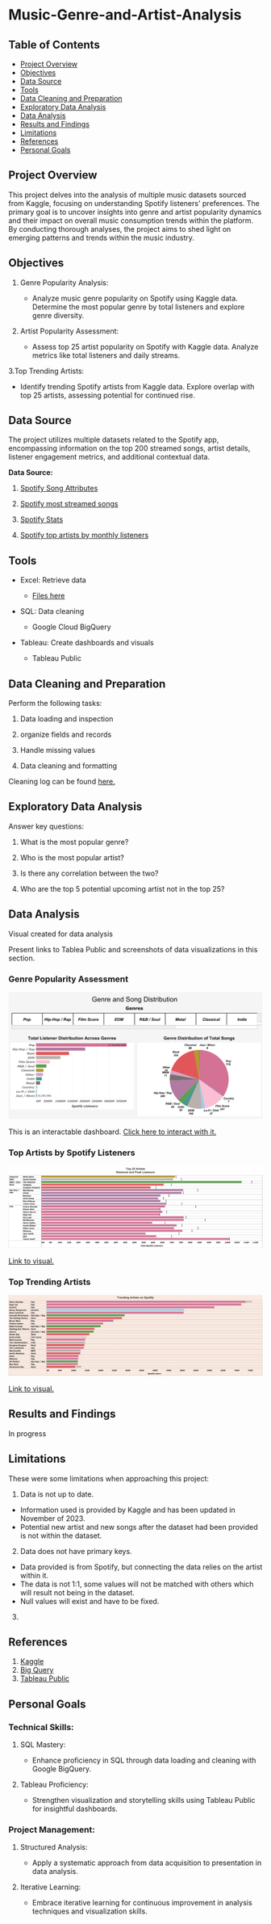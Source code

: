 # Music-Genre-and-Artist-Analysis

## Table of Contents

- [Project Overview](#project-overview)
- [Objectives](#objectives)
- [Data Source](#data-source)
- [Tools](#tools)
- [Data Cleaning and Preparation](#data-cleaning-and-preparation)
- [Exploratory Data Analysis](#exploratory-data-analysis)
- [Data Analysis](#data-analysis)
- [Results and Findings](#results-and-findings)
- [Limitations](#limitations)
- [References](#references)
- [Personal Goals](#personal-goals)

## Project Overview

This project delves into the analysis of multiple music datasets sourced from Kaggle, focusing on understanding Spotify listeners' preferences. The primary goal is to uncover insights into genre and artist popularity dynamics and their impact on overall music consumption trends within the platform. By conducting thorough analyses, the project aims to shed light on emerging patterns and trends within the music industry.

## Objectives


1. Genre Popularity Analysis:
   - Analyze music genre popularity on Spotify using Kaggle data. Determine the most popular genre by total listeners and explore genre diversity.

2. Artist Popularity Assessment:
   - Assess top 25 artist popularity on Spotify with Kaggle data. Analyze metrics like total listeners and daily streams.

3.Top Trending Artists:
   - Identify trending Spotify artists from Kaggle data. Explore overlap with top 25 artists, assessing potential for continued rise.

## Data Source

The project utilizes multiple datasets related to the Spotify app, encompassing information on the top 200 streamed songs, artist details, listener engagement metrics, and additional contextual data.

**Data Source:**

1. [Spotify Song Attributes](https://www.kaggle.com/datasets/byomokeshsenapati/spotify-song-attributes)

2. [Spotify most streamed songs](https://www.kaggle.com/datasets/meeratif/spotify-most-streamed-songs-of-all-time)

3. [Spotify Stats](https://www.kaggle.com/datasets/meeratif/spotify-most-streamed-artists-of-all-time)

4. [Spotify top artists by monthly listeners](https://www.kaggle.com/datasets/meeratif/spotify-top-artists-by-monthly-listeners)

## Tools
- Excel: Retrieve data
     - [Files here](https://github.com/JLeData/music-genre-and-artist-analysis/tree/main/datasets)
       
- SQL: Data cleaning
     - Google Cloud BigQuery
       
- Tableau: Create dashboards and visuals
     - Tableau Public
 
## Data Cleaning and Preparation

Perform the following tasks:

1. Data loading and inspection

2. organize fields and records

3. Handle missing values

4. Data cleaning and formatting

Cleaning log can be found [here.](https://github.com/JLeData/music-genre-and-artist-analysis/blob/main/data_cleaning/procedures.md)
## Exploratory Data Analysis

Answer key questions:

1. What is the most popular genre?

2. Who is the most popular artist?

3. Is there any correlation between the two?

4. Who are the top 5 potential upcoming artist not in the top 25?


## Data Analysis

Visual created for data analysis

Present links to Tablea Public and screenshots of data visualizations in this section.

### Genre Popularity Assessment

![Genre Analysis](https://github.com/JLeData/music-genre-and-artist-analysis/blob/main/visuals/Genre%20and%20Song%20Distribution.png)

This is an interactable dashboard. [Click here to interact with it.](https://public.tableau.com/app/profile/jordan.le6101/viz/artistgenreanalysis/GenreandSongDistribution)

### Top Artists by Spotify Listeners

![Top Artist](https://github.com/JLeData/music-genre-and-artist-analysis/blob/main/visuals/Artist%20Bar%20Chart.png)

[Link to visual.](https://public.tableau.com/app/profile/jordan.le6101/viz/artist_assessment/Sheet1)

### Top Trending Artists

![Top Trending](https://github.com/JLeData/music-genre-and-artist-analysis/blob/main/visuals/Trending%20Artists.png)

[Link to visual.](https://public.tableau.com/app/profile/jordan.le6101/viz/ArtistsbyTrending/TrendingArtists)

## Results and Findings

In progress

## Limitations

These were some limitations when approaching this project:

1. Data is not up to date.
  - Information used is provided by Kaggle and has been updated in November of 2023.
  - Potential new artist and new songs after the dataset had been provided is not within the dataset.

2. Data does not have primary keys.
  - Data provided is from Spotify, but connecting the data relies on the artist within it.
  - The data is not 1:1, some values will not be matched with others which will result not being in the dataset.
  - Null values will exist and have to be fixed.

3. 

## References

1. [Kaggle](https://www.kaggle.com/)
2. [Big Query](https://cloud.google.com/bigquery)
3. [Tableau Public](https://public.tableau.com/app/discover)
  
## Personal Goals

### Technical Skills:

1. SQL Mastery:
   - Enhance proficiency in SQL through data loading and cleaning with Google BigQuery.

2. Tableau Proficiency:
   - Strengthen visualization and storytelling skills using Tableau Public for insightful dashboards.
     
### Project Management:

1. Structured Analysis:
   - Apply a systematic approach from data acquisition to presentation in data analysis.

2. Iterative Learning:
   - Embrace iterative learning for continuous improvement in analysis techniques and visualization skills.
